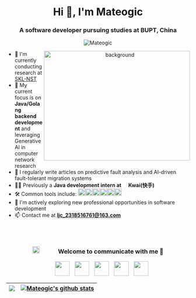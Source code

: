 <h1 align="center">Hi 👋, I'm <a>Mateogic</a></h1>
<h3 align="center">A software developer pursuing studies at BUPT, China</h3>

<p align="center"> <img src="https://komarev.com/ghpvc/?username=mateogic&label=Profile%20views&color=0e75b6&style=flat" alt="Mateogic" /> </p>

<a target="_blank" align="center">
  <img align="right" top="500" height="300" width="400" alt="background" src="https://cf.github-imgs.mateogic.cn/PicGo/1746023201351-background.jpg">
</a>

- 🔭 I'm currently conducting research at <a href="https://sklnst.bupt.edu.cn/" target="blank">SKL-NST </a>
- 🌱 My current focus is on **Java/Golang backend development** and leveraging Generative AI in computer network research
- 📝 I regularly write articles on predictive fault analysis and AI-driven fault-tolerant migration systems
- 👨‍💻 Previously a **Java development intern at <img src="https://cf.github-imgs.mateogic.cn/PicGo/1746023201357-kwai.png" height="16" width="16">Kwai(快手)**
- 🛠 Common tools include: <img height="20" alt="docker" src="https://cf.github-imgs.mateogic.cn/PicGo/1746023201357-docker.png"><img height="20" alt="spring" src="https://cf.github-imgs.mateogic.cn/PicGo/1746023201358-springboot.png"><img height="20" alt="rocketmq" src="https://cf.github-imgs.mateogic.cn/PicGo/1746023201358-rocketmq.png"><img height="20" alt="mysql" src="https://cf.github-imgs.mateogic.cn/PicGo/1746023201357-mysql.png"><img height="20" alt="redis" src="https://cf.github-imgs.mateogic.cn/PicGo/1746023201357-redis.png"><img height="20" alt="cursor" src="https://cf.github-imgs.mateogic.cn/PicGo/1746023201357-cursor.png">
- 🤝 I'm actively exploring new professional opportunities in software development
- 📫 Contact me at **ljc_2318516761@163.com**
<br>
<br>
<div align="center">
  <h3 align="center"> <img src="https://cf.github-imgs.mateogic.cn/PicGo/1746023201356-connect.gif" width="20" height="20" style="margin-right: 50px;">Welcome to communicate with me 🤗</h3>
</div>

<p align="center">
 <div align="center"  class="icons-social" style="margin-left: 10px;">
 		<!-- mysite -->
		<a style="margin-left: 10px;"  target="_blank" href="https://mateogic.cn"><img src="https://cf.github-imgs.mateogic.cn/PicGo/1746023201358-site.png" height="40" width="40"></a>
	 	<!-- bilibili -->
		<a style="margin-left: 10px;"  target="_blank" href="https://space.bilibili.com/189978997"><img src="https://cf.github-imgs.mateogic.cn/PicGo/1746023201356-bilibili.png" height="40" width="40"></a>
 		<!-- github -->
		<a style="margin-left: 10px;" target="_blank" href="https://github.com/mateogic"><img src="https://cf.github-imgs.mateogic.cn/PicGo/1746023201357-github.png" height="40" width="40"></a>
 		<!-- leetcode -->
		<a style="margin-left: 10px;"  target="_blank" href="https://leetcode.cn/u/mateogic/"><img src="https://cf.github-imgs.mateogic.cn/PicGo/1746023201357-LeetCode.png" height="40" width="40"></a>
 		<!-- linkdin -->
		<a style="margin-left: 10px;"  target="_blank" href="https://www.linkedin.com/in/mateogic-ljc"><img src="https://cf.github-imgs.mateogic.cn/PicGo/1746023201357-linkedin.png" height="40" width="40"></a>
      </div>
</p>

| <a href="https://github.com/anuraghazra/github-readme-stats"><img align="center" src="https://github-readme-stats.vercel.app/api/top-langs/?username=mateogic&layout=compact&theme=buefy&hide_border=true" /></a> | <a href="https://github.com/anuraghazra/github-readme-stats"><img align="center" src="https://github-readme-stats.vercel.app/api?username=mateogic&show_icons=true&include_all_commits=true&theme=buefy&hide_border=true" alt="Mateogic's github stats" /></a> |
| ------------------------------------------------------------------------------------------------------------------------------------------------------------------------------------------------------------------------- | ---------------------------------------------------------------------------------------------------------------------------------------------------------------------------------------------------------------------------------------------------------------------- |
